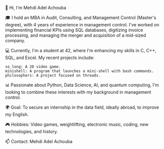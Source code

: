 👋 Hi, I'm Mehdi Adel Achouba

🎓 I hold an MBA in Audit, Consulting, and Management Control (Master's degree), with 4 years of experience in management control. I've worked on implementing financial KPIs using SQL databases, digitizing invoice processing, and managing the merger and acquisition of a mid-sized company.

💻 Currently, I'm a student at 42, where I'm enhancing my skills in C, C++, SQL, and Excel. My recent projects include:

    so_long: A 2D video game.
    minishell: A program that launches a mini-shell with bash commands.
    philosophers: A project focused on threads.

📊 Passionate about Python, Data Science, AI, and quantum computing, I'm looking to combine these interests with my background in management control.

🌍 Goal: To secure an internship in the data field, ideally abroad, to improve my English.

🎮 Hobbies: Video games, weightlifting, electronic music, coding, new technologies, and history.

📫 Contact: Mehdi Adel Achouba
